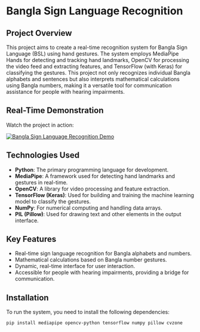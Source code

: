 # Bangla Sign Language Recognition

## Project Overview
This project aims to create a real-time recognition system for Bangla Sign Language (BSL) using hand gestures. The system employs MediaPipe Hands for detecting and tracking hand landmarks, OpenCV for processing the video feed and extracting features, and TensorFlow (with Keras) for classifying the gestures. This project not only recognizes individual Bangla alphabets and sentences but also interprets mathematical calculations using Bangla numbers, making it a versatile tool for communication assistance for people with hearing impairments.

## Real-Time Demonstration
Watch the project in action:

[![Bangla Sign Language Recognition Demo](https://img.youtube.com/vi/vG0SSO8MOFo/maxresdefault.jpg)](https://youtu.be/vG0SSO8MOFo)


## Technologies Used
- **Python**: The primary programming language for development.
- **MediaPipe**: A framework used for detecting hand landmarks and gestures in real-time.
- **OpenCV**: A library for video processing and feature extraction.
- **TensorFlow (Keras)**: Used for building and training the machine learning model to classify the gestures.
- **NumPy**: For numerical computing and handling data arrays.
- **PIL (Pillow)**: Used for drawing text and other elements in the output interface.

## Key Features
- Real-time sign language recognition for Bangla alphabets and numbers.
- Mathematical calculations based on Bangla number gestures.
- Dynamic, real-time interface for user interaction.
- Accessible for people with hearing impairments, providing a bridge for communication.

## Installation
To run the system, you need to install the following dependencies:

```bash
pip install mediapipe opencv-python tensorflow numpy pillow cvzone
